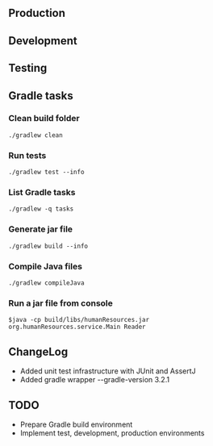 
## Production

## Development




## Testing


## Gradle tasks

### Clean build folder
```
./gradlew clean
```

### Run tests
```
./gradlew test --info
```

### List Gradle tasks

```
./gradlew -q tasks
```

### Generate jar file
```
./gradlew build --info
```

### Compile Java files
```
./gradlew compileJava
```


### Run a jar file from console
```
$java -cp build/libs/humanResources.jar org.humanResources.service.Main Reader
```

## ChangeLog

 - Added unit test infrastructure with JUnit and AssertJ
 - Added gradle wrapper --gradle-version 3.2.1
 
## TODO

 - Prepare Gradle build environment
 - Implement test, development, production environments